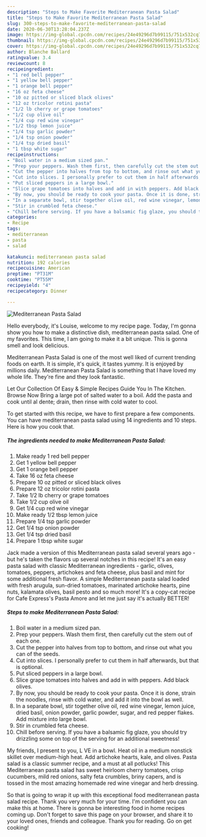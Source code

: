 ```yaml
---
description: "Steps to Make Favorite Mediterranean Pasta Salad"
title: "Steps to Make Favorite Mediterranean Pasta Salad"
slug: 300-steps-to-make-favorite-mediterranean-pasta-salad
date: 2020-06-30T13:28:04.237Z
image: https://img-global.cpcdn.com/recipes/24e49296d7b99115/751x532cq70/mediterranean-pasta-salad-recipe-main-photo.jpg
thumbnail: https://img-global.cpcdn.com/recipes/24e49296d7b99115/751x532cq70/mediterranean-pasta-salad-recipe-main-photo.jpg
cover: https://img-global.cpcdn.com/recipes/24e49296d7b99115/751x532cq70/mediterranean-pasta-salad-recipe-main-photo.jpg
author: Blanche Ballard
ratingvalue: 3.4
reviewcount: 8
recipeingredient:
- "1 red bell pepper"
- "1 yellow bell pepper"
- "1 orange bell pepper"
- "16 oz feta cheese"
- "10 oz pitted or sliced black olives"
- "12 oz tricolor rotini pasta"
- "1/2 lb cherry or grape tomatoes"
- "1/2 cup olive oil"
- "1/4 cup red wine vinegar"
- "1/2 tbsp lemon juice"
- "1/4 tsp garlic powder"
- "1/4 tsp onion powder"
- "1/4 tsp dried basil"
- "1 tbsp white sugar"
recipeinstructions:
- "Boil water in a medium sized pan."
- "Prep your peppers. Wash them first, then carefully cut the stem out of each one."
- "Cut the pepper into halves from top to bottom, and rinse out what you can of the seeds."
- "Cut into slices. I personally prefer to cut them in half afterwards, but that is optional."
- "Put sliced peppers in a large bowl."
- "Slice grape tomatoes into halves and add in with peppers. Add black olives."
- "By now, you should be ready to cook your pasta. Once it is done, strain the noodles, rinse with cold water, and add it into the bowl as well."
- "In a separate bowl, stir together olive oil, red wine vinegar, lemon juice, dried basil, onion powder, garlic powder, sugar, and red pepper flakes. Add mixture into large bowl."
- "Stir in crumbled feta cheese."
- "Chill before serving. If you have a balsamic fig glaze, you should try drizzling some on top of the serving for an additional sweetness!"
categories:
- Recipe
tags:
- mediterranean
- pasta
- salad

katakunci: mediterranean pasta salad 
nutrition: 192 calories
recipecuisine: American
preptime: "PT31M"
cooktime: "PT55M"
recipeyield: "4"
recipecategory: Dinner

---
```



![Mediterranean Pasta Salad](https://img-global.cpcdn.com/recipes/24e49296d7b99115/751x532cq70/mediterranean-pasta-salad-recipe-main-photo.jpg)

Hello everybody, it's Louise, welcome to my recipe page. Today, I'm gonna show you how to make a distinctive dish, mediterranean pasta salad. One of my favorites. This time, I am going to make it a bit unique. This is gonna smell and look delicious.

Mediterranean Pasta Salad is one of the most well liked of current trending foods on earth. It is simple, it's quick, it tastes yummy. It is enjoyed by millions daily. Mediterranean Pasta Salad is something that I have loved my whole life. They're fine and they look fantastic.

Let Our Collection Of Easy &amp; Simple Recipes Guide You In The Kitchen. Browse Now Bring a large pot of salted water to a boil. Add the pasta and cook until al dente; drain, then rinse with cold water to cool.


To get started with this recipe, we have to first prepare a few components. You can have mediterranean pasta salad using 14 ingredients and 10 steps. Here is how you cook that.

<!--inarticleads1-->

##### The ingredients needed to make Mediterranean Pasta Salad:

1. Make ready 1 red bell pepper
1. Get 1 yellow bell pepper
1. Get 1 orange bell pepper
1. Take 16 oz feta cheese
1. Prepare 10 oz pitted or sliced black olives
1. Prepare 12 oz tricolor rotini pasta
1. Take 1/2 lb cherry or grape tomatoes
1. Take 1/2 cup olive oil
1. Get 1/4 cup red wine vinegar
1. Make ready 1/2 tbsp lemon juice
1. Prepare 1/4 tsp garlic powder
1. Get 1/4 tsp onion powder
1. Get 1/4 tsp dried basil
1. Prepare 1 tbsp white sugar


Jack made a version of this Mediterranean pasta salad several years ago - but he&#39;s taken the flavors up several notches in this recipe! It&#39;s an easy pasta salad with classic Mediterranean ingredients - garlic, olives, tomatoes, peppers, artichokes and feta cheese, plus basil and mint for some additional fresh flavor. A simple Mediterranean pasta salad loaded with fresh arugula, sun-dried tomatoes, marinated artichoke hearts, pine nuts, kalamata olives, basil pesto and so much more! It&#39;s a copy-cat recipe for Cafe Express&#39;s Pasta Amore and let me just say it&#39;s actually BETTER! 

<!--inarticleads2-->

##### Steps to make Mediterranean Pasta Salad:

1. Boil water in a medium sized pan.
1. Prep your peppers. Wash them first, then carefully cut the stem out of each one.
1. Cut the pepper into halves from top to bottom, and rinse out what you can of the seeds.
1. Cut into slices. I personally prefer to cut them in half afterwards, but that is optional.
1. Put sliced peppers in a large bowl.
1. Slice grape tomatoes into halves and add in with peppers. Add black olives.
1. By now, you should be ready to cook your pasta. Once it is done, strain the noodles, rinse with cold water, and add it into the bowl as well.
1. In a separate bowl, stir together olive oil, red wine vinegar, lemon juice, dried basil, onion powder, garlic powder, sugar, and red pepper flakes. Add mixture into large bowl.
1. Stir in crumbled feta cheese.
1. Chill before serving. If you have a balsamic fig glaze, you should try drizzling some on top of the serving for an additional sweetness!


My friends, I present to you, L ️VE in a bowl. Heat oil in a medium nonstick skillet over medium-high heat. Add artichoke hearts, kale, and olives. Pasta salad is a classic summer recipe, and a must at all potlucks! This Mediterranean pasta salad has sweet heirloom cherry tomatoes, crisp cucumbers, mild red onions, salty feta crumbles, briny capers, and is tossed in the most amazing homemade red wine vinegar and herb dressing. 

So that is going to wrap it up with this exceptional food mediterranean pasta salad recipe. Thank you very much for your time. I'm confident you can make this at home. There is gonna be interesting food in home recipes coming up. Don't forget to save this page on your browser, and share it to your loved ones, friends and colleague. Thank you for reading. Go on get cooking!
